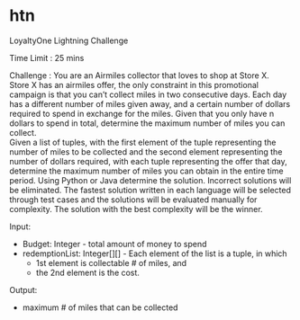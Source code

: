 # htn
LoyaltyOne Lightning Challenge

Time Limit : 25 mins

Challenge :
You are an Airmiles collector that loves to shop at Store X.  
Store X has an airmiles offer, the only constraint in this promotional campaign is that you can’t collect miles in two consecutive days.  Each day has a different number of miles given away, and a certain number of dollars required to spend in exchange for the miles. Given that you only have n dollars to spend in total, determine the maximum number of miles you can collect.  
Given a list of tuples, with the first element of the tuple representing the number of miles to be collected and the second element representing the number of dollars required, with each tuple representing the offer that day, determine the maximum number of miles you can obtain in the entire time period. 
Using Python or Java determine the solution. Incorrect solutions will be eliminated. The fastest solution written in each language will be selected through test cases and the solutions will be evaluated manually for complexity. The solution with the best complexity will be the winner.


Input: 
- Budget: Integer - total amount of money to spend
- redemptionList: Integer[][]  - Each element of the list is a tuple, in which
    -   1st element is collectable # of miles, and
    -   the 2nd element is the cost.

Output:
- maximum # of miles that can be collected
